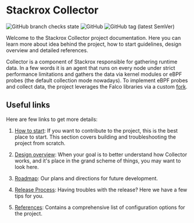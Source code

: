 # Stackrox Collector

![GitHub branch checks state](https://img.shields.io/github/checks-status/stackrox/collector/master?style=for-the-badge)
![GitHub](https://img.shields.io/github/license/stackrox/collector?style=for-the-badge)
![GitHub tag (latest SemVer)](https://img.shields.io/github/v/tag/stackrox/collector?sort=semver&style=for-the-badge)

Welcome to the Stackrox Collector project documentation. Here you can learn
more about idea behind the project, how to start guidelines, design overview
and detailed references.

Collector is a component of Stackrox responsible for gathering runtime data. In
a few words it is an agent that runs on every node under strict performance
limitations and gathers the data via kernel modules or eBPF probes (the default
collection mode nowadays). To implement eBPF probes and collect data, the
project leverages the Falco libraries via a custom
[fork](https://github.com/stackrox/falcosecurity-libs).

## Useful links

Here are few links to get more details:

1. [How to start](docs/how-to-start.md): If you want to contribute to the
   project, this is the best place to start. This section covers building and
   troubleshooting the project from scratch.

2. [Design overview](docs/design-overview.md): When your goal is to better
   understand how Collector works, and it's place in the grand scheme of
   things, you may want to look here.

3. [Roadmap](docs/roadmap.md): Our plans and directions for future development.

3. [Release Process](docs/release.md): Having troubles with the release? Here
   we have a few tips for you.

4. [References](docs/references.md): Contains a comprehensive list of
   configuration options for the project.
